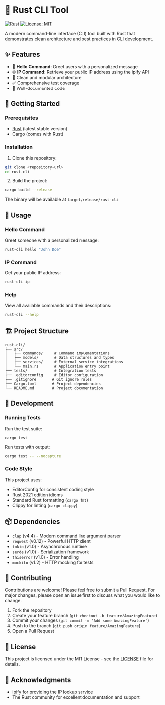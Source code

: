 # 🦀 Rust CLI Tool

[![Rust](https://img.shields.io/badge/rust-stable-brightgreen.svg)](https://www.rust-lang.org)
[![License: MIT](https://img.shields.io/badge/License-MIT-yellow.svg)](https://opensource.org/licenses/MIT)

A modern command-line interface (CLI) tool built with Rust that demonstrates clean architecture and best practices in CLI development.

## ✨ Features

- 👋 **Hello Command**: Greet users with a personalized message
- 🌐 **IP Command**: Retrieve your public IP address using the ipify API
- 🎯 Clean and modular architecture
- ✅ Comprehensive test coverage
- 📝 Well-documented code

## 🚀 Getting Started

### Prerequisites

- [Rust](https://www.rust-lang.org/tools/install) (latest stable version)
- Cargo (comes with Rust)

### Installation

1. Clone this repository:

```bash
git clone <repository-url>
cd rust-cli
```

2. Build the project:

```bash
cargo build --release
```

The binary will be available at `target/release/rust-cli`

## 📖 Usage

### Hello Command

Greet someone with a personalized message:

```bash
rust-cli hello "John Doe"
```

### IP Command

Get your public IP address:

```bash
rust-cli ip
```

### Help

View all available commands and their descriptions:

```bash
rust-cli --help
```

## 🏗️ Project Structure

```shell
rust-cli/
├── src/
│   ├── commands/     # Command implementations
│   ├── models/       # Data structures and types
│   ├── services/     # External service integrations
│   └── main.rs       # Application entry point
├── tests/            # Integration tests
├── .editorconfig     # Editor configuration
├── .gitignore       # Git ignore rules
├── Cargo.toml       # Project dependencies
└── README.md        # Project documentation
```

## 🔧 Development

### Running Tests

Run the test suite:

```bash
cargo test
```

Run tests with output:

```bash
cargo test -- --nocapture
```

### Code Style

This project uses:

- EditorConfig for consistent coding style
- Rust 2021 edition idioms
- Standard Rust formatting (`cargo fmt`)
- Clippy for linting (`cargo clippy`)

## 📦 Dependencies

- `clap` (v4.4) - Modern command line argument parser
- `reqwest` (v0.12) - Powerful HTTP client
- `tokio` (v1.0) - Asynchronous runtime
- `serde` (v1.0) - Serialization framework
- `thiserror` (v1.0) - Error handling
- `mockito` (v1.2) - HTTP mocking for tests

## 🤝 Contributing

Contributions are welcome! Please feel free to submit a Pull Request. For major changes, please open an issue first to discuss what you would like to change.

1. Fork the repository
2. Create your feature branch (`git checkout -b feature/AmazingFeature`)
3. Commit your changes (`git commit -m 'Add some AmazingFeature'`)
4. Push to the branch (`git push origin feature/AmazingFeature`)
5. Open a Pull Request

## 📝 License

This project is licensed under the MIT License - see the [LICENSE](LICENSE) file for details.

## 🙏 Acknowledgments

- [ipify](https://www.ipify.org/) for providing the IP lookup service
- The Rust community for excellent documentation and support

